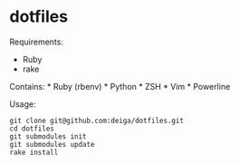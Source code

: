 dotfiles
=======

Requirements:
  * Ruby
  * rake

Contains:
    * Ruby (rbenv)
    * Python
    * ZSH
    * Vim
    * Powerline

Usage:

    git clone git@github.com:deiga/dotfiles.git
    cd dotfiles
    git submodules init
    git submodules update
    rake install


